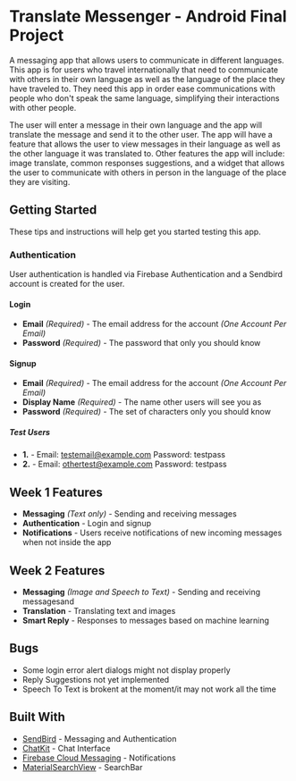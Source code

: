 # Translate Messenger - Android Final Project
  A messaging app that allows users to communicate in different languages. This app is for users who travel internationally that need to communicate with others in their own language as well as the language of the place they have traveled to. They need this app in order ease communications with people who don't speak the same language, simplifying their interactions with other people. 
  
  The user will enter a message in their own language and the app will translate the message and send it to the other user. The app will have a feature that allows the user to view messages in their language as well as the other language it was translated to. Other features the app will include: image translate, common responses suggestions, and a widget that allows the user to communicate with others in person in the language of the place they are visiting.

## Getting Started
These tips and instructions will help get you started testing this app.

### Authentication
User authentication is handled via Firebase Authentication and a Sendbird account is created for the user.

#### Login
* **Email** *(Required)* - The email address for the account *(One Account Per Email)*
* **Password** *(Required)* - The password that only you should know

#### Signup
* **Email** *(Required)* - The email address for the account *(One Account Per Email)*
* **Display Name** *(Required)* - The name other users will see you as
* **Password** *(Required)* - The set of characters only you should know

##### Test Users
* **1.** - Email: testemail@example.com Password: testpass
* **2.** - Email: othertest@example.com Password: testpass


## Week 1 Features
* **Messaging** *(Text only)* - Sending and receiving messages
* **Authentication** - Login and signup
* **Notifications** - Users receive notifications of new incoming messages when not inside the app

## Week 2 Features
* **Messaging** *(Image and Speech to Text)* - Sending and receiving messagesand
* **Translation** - Translating text and images
* **Smart Reply** - Responses to messages based on machine learning


## Bugs
* Some login error alert dialogs might not display properly
* Reply Suggestions not yet implemented
* Speech To Text is brokent at the moment/it may not work all the time

## Built With
* [SendBird](https://sendbird.com) - Messaging and Authentication
* [ChatKit](https://github.com/stfalcon-studio/ChatKit) - Chat Interface
* [Firebase Cloud Messaging](https://firebase.google.com/products/cloud-messaging/) - Notifications
* [MaterialSearchView](https://github.com/MiguelCatalan/MaterialSearchView) - SearchBar
